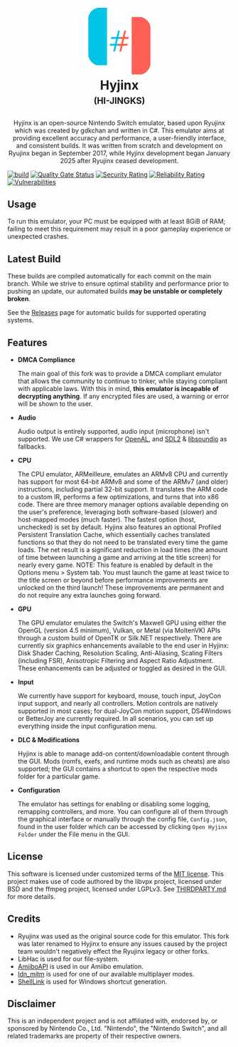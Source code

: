 <h1 align="center">
  <br>
  <a href="https://github.com/hyjinx-emu/Hyjinx"><img src="distribution/misc/Logo.svg" alt="Logo" width="150"></a>
  <br>
  <b>Hyjinx</b>
  <br>
  <sub><sup><b>(HI-JINGKS)</b></sup></sub>
  <br>
</h1>

<p align="center">
  Hyjinx is an open-source Nintendo Switch emulator, based upon Ryujinx which was created by gdkchan and written in C#.
  This emulator aims at providing excellent accuracy and performance, a user-friendly interface, and consistent builds.
  It was written from scratch and development on Ryujinx began in September 2017, while Hyjinx development began January 2025 after Ryujinx ceased development.
</p>

[![build](https://github.com/hyjinx-emu/Hyjinx/actions/workflows/build.yml/badge.svg)](https://github.com/hyjinx-emu/Hyjinx/actions/workflows/build.yml) [![Quality Gate Status](https://sonarcloud.io/api/project_badges/measure?project=hyjinx-emu_Hyjinx&metric=alert_status)](https://sonarcloud.io/summary/new_code?id=hyjinx-emu_Hyjinx) [![Security Rating](https://sonarcloud.io/api/project_badges/measure?project=hyjinx-emu_Hyjinx&metric=security_rating)](https://sonarcloud.io/summary/new_code?id=hyjinx-emu_Hyjinx) [![Reliability Rating](https://sonarcloud.io/api/project_badges/measure?project=hyjinx-emu_Hyjinx&metric=reliability_rating)](https://sonarcloud.io/summary/new_code?id=hyjinx-emu_Hyjinx) [![Vulnerabilities](https://sonarcloud.io/api/project_badges/measure?project=hyjinx-emu_Hyjinx&metric=vulnerabilities)](https://sonarcloud.io/summary/new_code?id=hyjinx-emu_Hyjinx)

## Usage

To run this emulator, your PC must be equipped with at least 8GiB of RAM;
failing to meet this requirement may result in a poor gameplay experience or unexpected crashes.

## Latest Build

These builds are compiled automatically for each commit on the main branch.
While we strive to ensure optimal stability and performance prior to pushing an update, our automated builds **may be unstable or completely broken**.

See the [Releases](https://github.com/hyjinx-emu/Hyjinx/releases) page for automatic builds for supported operating systems.

## Features
- **DMCA Compliance**

  The main goal of this fork was to provide a DMCA compliant emulator that allows the community to continue to tinker, while staying compliant with applicable laws. With this in mind, **this emulator is incapable of decrypting anything**. If any encrypted files are used, a warning or error will be shown to the user.

- **Audio**

  Audio output is entirely supported, audio input (microphone) isn't supported.
  We use C# wrappers for [OpenAL](https://openal-soft.org/), and [SDL2](https://www.libsdl.org/) & [libsoundio](http://libsound.io/) as fallbacks.

- **CPU**

  The CPU emulator, ARMeilleure, emulates an ARMv8 CPU and currently has support for most 64-bit ARMv8 and some of the ARMv7 (and older) instructions, including partial 32-bit support.
  It translates the ARM code to a custom IR, performs a few optimizations, and turns that into x86 code.
  There are three memory manager options available depending on the user's preference, leveraging both software-based (slower) and host-mapped modes (much faster).
  The fastest option (host, unchecked) is set by default.
  Hyjinx also features an optional Profiled Persistent Translation Cache, which essentially caches translated functions so that they do not need to be translated every time the game loads.
  The net result is a significant reduction in load times (the amount of time between launching a game and arriving at the title screen) for nearly every game.
  NOTE: This feature is enabled by default in the Options menu > System tab.
  You must launch the game at least twice to the title screen or beyond before performance improvements are unlocked on the third launch!
  These improvements are permanent and do not require any extra launches going forward.

- **GPU**

  The GPU emulator emulates the Switch's Maxwell GPU using either the OpenGL (version 4.5 minimum), Vulkan, or Metal (via MoltenVK) APIs through a custom build of OpenTK or Silk.NET respectively.
  There are currently six graphics enhancements available to the end user in Hyjinx: Disk Shader Caching, Resolution Scaling, Anti-Aliasing, Scaling Filters (including FSR), Anisotropic Filtering and Aspect Ratio Adjustment.
  These enhancements can be adjusted or toggled as desired in the GUI.

- **Input**

  We currently have support for keyboard, mouse, touch input, JoyCon input support, and nearly all controllers.
  Motion controls are natively supported in most cases; for dual-JoyCon motion support, DS4Windows or BetterJoy are currently required.
  In all scenarios, you can set up everything inside the input configuration menu.

- **DLC & Modifications**

  Hyjinx is able to manage add-on content/downloadable content through the GUI.
  Mods (romfs, exefs, and runtime mods such as cheats) are also supported;
  the GUI contains a shortcut to open the respective mods folder for a particular game.

- **Configuration**

  The emulator has settings for enabling or disabling some logging, remapping controllers, and more.
  You can configure all of them through the graphical interface or manually through the config file, `Config.json`, found in the user folder which can be accessed by clicking `Open Hyjinx Folder` under the File menu in the GUI.

<!--
## Contact
Currently contact is being kept intentionally limited. 
You may also review our [FAQ](https://github.com/hyjinx-emu/Hyjinx/wiki/Frequently-Asked-Questions).
-->

## License

This software is licensed under customized terms of the [MIT license](LICENSE.txt).
This project makes use of code authored by the libvpx project, licensed under BSD and the ffmpeg project, licensed under LGPLv3.
See [THIRDPARTY.md](distribution/legal/THIRDPARTY.md) for more details.

## Credits
- Ryujinx was used as the original source code for this emulator. This fork was later renamed to Hyjinx to ensure any issues caused by the project team wouldn't negatively effect the Ryujinx legacy or other forks.
- LibHac is used for our file-system.
- [AmiiboAPI](https://www.amiiboapi.com) is used in our Amiibo emulation.
- [ldn_mitm](https://github.com/spacemeowx2/ldn_mitm) is used for one of our available multiplayer modes.
- [ShellLink](https://github.com/securifybv/ShellLink) is used for Windows shortcut generation.

## Disclaimer
This is an independent project and is not affiliated with, endorsed by, or sponsored by Nintendo Co., Ltd. "Nintendo", the "Nintendo Switch", and all related trademarks are property of their respective owners.
